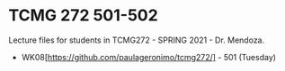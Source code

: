 # TCMG 272 501-502

Lecture files for students in TCMG272 - SPRING 2021 - Dr. Mendoza.
+ WK08[https://github.com/paulageronimo/tcmg272/] - 501 (Tuesday)

